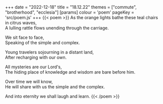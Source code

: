 +++
date = "2022-12-18"
title = "18.12.22"
themes = ["commute", "brotherhood", "ecclesia"]
[params]
  colour = 'poem'
  pageKey = 'src/poem.js'
+++
{{< poem >}}
As the orange lights bathe these teal chairs in citrus waves,  
A lulling rattle flows unending through the carriage.  
  
We sit face to face,  
Speaking of the simple and complex.  
  
Young travelers sojourning in a distant land,  
After recharging with our own.  
  
All mysteries are our Lord's,  
The hiding place of knowledge and wisdom are bare before him.  
  
Over time we will know,  
He will share with us the simple and the complex.  
  
And into eternity we shall laugh and learn.
{{< /poem >}}
